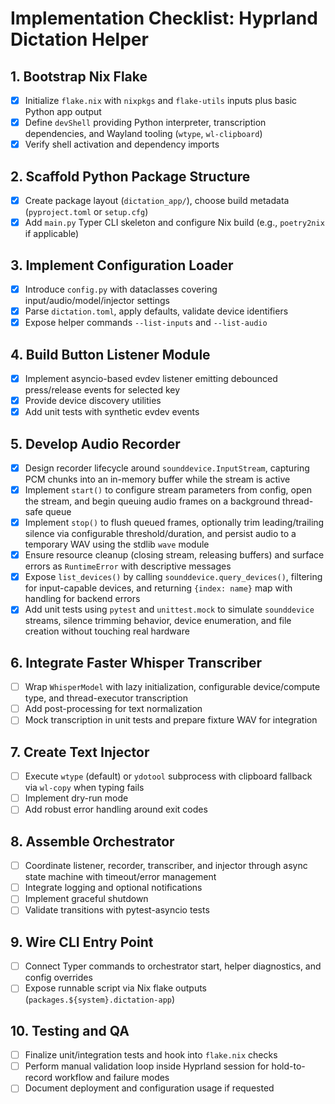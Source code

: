 # Implementation Checklist: Hyprland Dictation Helper

## 1. Bootstrap Nix Flake
- [x] Initialize `flake.nix` with `nixpkgs` and `flake-utils` inputs plus basic Python app output
- [x] Define `devShell` providing Python interpreter, transcription dependencies, and Wayland tooling (`wtype`, `wl-clipboard`)
- [x] Verify shell activation and dependency imports

## 2. Scaffold Python Package Structure
- [x] Create package layout (`dictation_app/`), choose build metadata (`pyproject.toml` or `setup.cfg`)
- [x] Add `main.py` Typer CLI skeleton and configure Nix build (e.g., `poetry2nix` if applicable)

## 3. Implement Configuration Loader
- [x] Introduce `config.py` with dataclasses covering input/audio/model/injector settings
- [x] Parse `dictation.toml`, apply defaults, validate device identifiers
- [x] Expose helper commands `--list-inputs` and `--list-audio`

## 4. Build Button Listener Module
- [x] Implement asyncio-based evdev listener emitting debounced press/release events for selected key
- [x] Provide device discovery utilities
- [x] Add unit tests with synthetic evdev events

## 5. Develop Audio Recorder
- [x] Design recorder lifecycle around `sounddevice.InputStream`, capturing PCM chunks into an in-memory buffer while the stream is active
- [x] Implement `start()` to configure stream parameters from config, open the stream, and begin queuing audio frames on a background thread-safe queue
- [x] Implement `stop()` to flush queued frames, optionally trim leading/trailing silence via configurable threshold/duration, and persist audio to a temporary WAV using the stdlib `wave` module
- [x] Ensure resource cleanup (closing stream, releasing buffers) and surface errors as `RuntimeError` with descriptive messages
- [x] Expose `list_devices()` by calling `sounddevice.query_devices()`, filtering for input-capable devices, and returning `{index: name}` map with handling for backend errors
- [x] Add unit tests using `pytest` and `unittest.mock` to simulate `sounddevice` streams, silence trimming behavior, device enumeration, and file creation without touching real hardware

## 6. Integrate Faster Whisper Transcriber
- [ ] Wrap `WhisperModel` with lazy initialization, configurable device/compute type, and thread-executor transcription
- [ ] Add post-processing for text normalization
- [ ] Mock transcription in unit tests and prepare fixture WAV for integration

## 7. Create Text Injector
- [ ] Execute `wtype` (default) or `ydotool` subprocess with clipboard fallback via `wl-copy` when typing fails
- [ ] Implement dry-run mode
- [ ] Add robust error handling around exit codes

## 8. Assemble Orchestrator
- [ ] Coordinate listener, recorder, transcriber, and injector through async state machine with timeout/error management
- [ ] Integrate logging and optional notifications
- [ ] Implement graceful shutdown
- [ ] Validate transitions with pytest-asyncio tests

## 9. Wire CLI Entry Point
- [ ] Connect Typer commands to orchestrator start, helper diagnostics, and config overrides
- [ ] Expose runnable script via Nix flake outputs (`packages.${system}.dictation-app`)

## 10. Testing and QA
- [ ] Finalize unit/integration tests and hook into `flake.nix` checks
- [ ] Perform manual validation loop inside Hyprland session for hold-to-record workflow and failure modes
- [ ] Document deployment and configuration usage if requested
